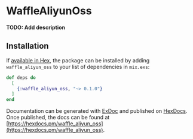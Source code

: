 # WaffleAliyunOss

**TODO: Add description**

## Installation

If [available in Hex](https://hex.pm/docs/publish), the package can be installed
by adding `waffle_aliyun_oss` to your list of dependencies in `mix.exs`:

```elixir
def deps do
  [
    {:waffle_aliyun_oss, "~> 0.1.0"}
  ]
end
```

Documentation can be generated with [ExDoc](https://github.com/elixir-lang/ex_doc)
and published on [HexDocs](https://hexdocs.pm). Once published, the docs can
be found at [https://hexdocs.pm/waffle_aliyun_oss](https://hexdocs.pm/waffle_aliyun_oss).

